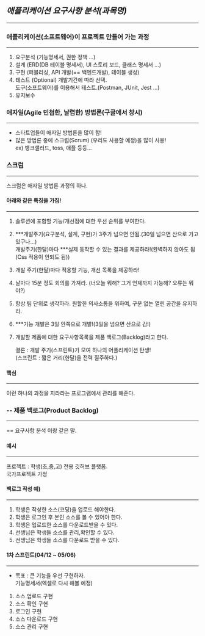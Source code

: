 ## **_애플리케이션 요구사항 분석(과목명)_**

---

### 애플리케이션(소프트웨어)이 프로젝트 만들어 가는 과정

---

1. 요구분석 (기능명세서, 권한 정책 ...)
2. 설계 (ERD(DB 테이블 명세서), UI 스토리 보드, 클래스 명세서 ...)
3. 구현 (퍼블리싱, API 개발(== 백엔드개발), 테이블 생성)
4. 테스트 (Optional) 개발기간에 따라 선택.  
   도구(소프트웨어)를 이용해서 테스트.(Postman, JUnit, Jest ...)
5. 유지보수

### 애자일(Agile 민첩한, 날렵한) 방법론(구글에서 창시)

---

- 스타트업들이 애자일 방법론을 많이 함!
- 많은 방법론 중에 스크럼(Scrum) (우리도 사용할 예정)을 많이 사용!  
  ex) 뱅크샐러드, toss, 애플 등등...

### 스크럼

---

스크럼은 애자일 방법론 과정의 하나.

#### 아래와 같은 특징을 가짐!

---

1. 솔루션에 포함할 기능/개선점에 대한 우선 순위를 부여한다.
2. \*\*\*개발주기(요구분석, 설계, 구현)가 3주가 넘으면 안됨.(30일 넘으면 산으로 가고 있구나...)  
   개발주기(한달)마다 \*\*\*실제 동작할 수 있는 결과를 제공하라!(완벽하지 않아도 됨(Css 적용이 안되도 됨))
3. 개발 주기(한달)마다 적용할 기능, 개선 목록을 제공하라!
4. 날마다 15분 정도 회의를 가져라.
   (너오늘 뭐해? 그거 언제까지 가능해? 오류는 뭐야?)
5. 항상 팀 단위로 생각하라.
   원할한 의사소통을 위하여, 구분 없는 열린 공간을 유지하라.
6. \*\*\*기능 개발은 3일 안쪽으로 개발!(3일을 넘으면 산으로 감!)
7. 개발할 제품에 대한 요구사항목록을 제품 백로그(Backlog)라고 한다.

   결론 : 개발 주기(스프린트)가 모여 하나의 어플리케이션 탄생!  
   (스프린트 : 짧은 거리(한달)을 전력 질주하다.)

#### 핵심

---

이런 하나의 과정을 지라라는 프로그램에서 관리를 해준다.

### -- 제품 백로그(Product Backlog)

---

== 요구사항 분석 이랑 같은 말.

#### 예시

---

프로젝트 : 학생(초,중,고) 전용 깃허브 플랫폼.  
국가프로젝트 가정

#### 백로그 작성 예)

---

1. 학생은 작성한 소스(코딩)을 업로드 해야한다.
2. 학생은 로그인 후 본인 소스를 볼 수 있어야 한다.
3. 학생은 업로드한 소스를 다운로드받을 수 있다.
4. 선생님은 학생들 소스를 관리,확인할 수 있다.
5. 선생님은 학생들 소스를 다운로드 받을 수 있다.

#### 1차 스프린트(04/12 ~ 05/06)

---

- 목표 : 큰 기능을 우선 구현하자.  
  기능명세서(엑셀로 다시 해볼 예정)

1. 소스 업로드 구현
2. 소스 확인 구현
3. 로그인 구현
4. 소스 다운로드 구현
5. 소스 관리 구현
